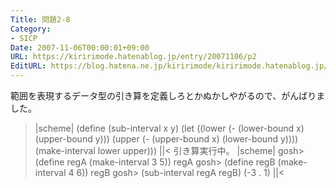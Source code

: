 ```yaml
---
Title: 問題2-8
Category:
- SICP
Date: 2007-11-06T00:00:01+09:00
URL: https://kiririmode.hatenablog.jp/entry/20071106/p2
EditURL: https://blog.hatena.ne.jp/kiririmode/kiririmode.hatenablog.jp/atom/entry/8454420450078216329
---
```


範囲を表現するデータ型の引き算を定義しろとかぬかしやがるので、がんばりました。
>|scheme|
(define (sub-interval x y)
  (let ((lower (- (lower-bound x) (upper-bound y)))
	(upper (- (upper-bound x) (lower-bound y))))
    (make-interval lower upper)))
||<
引き算実行中。
>|scheme|
gosh> (define regA (make-interval 3 5))
regA
gosh> (define regB (make-interval 4 6))
regB
gosh> (sub-interval regA regB)
(-3 . 1)
||<
